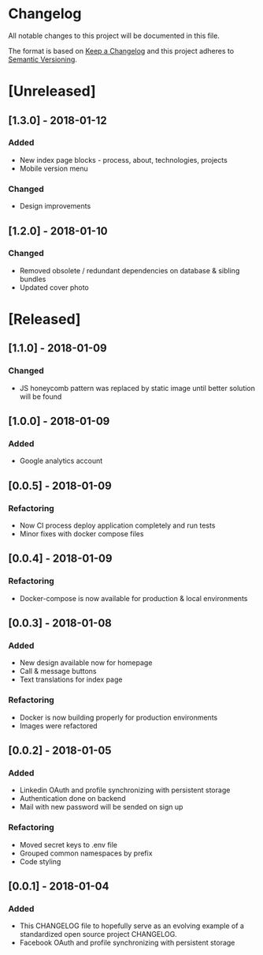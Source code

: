 # Changelog
All notable changes to this project will be documented in this file.

The format is based on [Keep a Changelog](http://keepachangelog.com/en/1.0.0/)
and this project adheres to [Semantic Versioning](http://semver.org/spec/v2.0.0.html).

# [Unreleased]
## [1.3.0] - 2018-01-12
### Added
- New index page blocks - process, about, technologies, projects
- Mobile version menu
### Changed
- Design improvements

## [1.2.0] - 2018-01-10
### Changed
- Removed obsolete / redundant dependencies on database & sibling bundles
- Updated cover photo

# [Released]

## [1.1.0] - 2018-01-09
### Changed
- JS honeycomb pattern was replaced by static image until better solution will be found

## [1.0.0] - 2018-01-09
### Added 
- Google analytics account

## [0.0.5] - 2018-01-09
### Refactoring
- Now CI process deploy application completely and run tests
- Minor fixes with docker compose files

## [0.0.4] - 2018-01-09
### Refactoring
- Docker-compose is now available for production & local environments

## [0.0.3] - 2018-01-08
### Added
- New design available now for homepage
- Call & message buttons
- Text translations for index page

### Refactoring
- Docker is now building properly for production environments
- Images were refactored 

## [0.0.2] - 2018-01-05
### Added
- Linkedin OAuth and profile synchronizing with persistent storage
- Authentication done on backend
- Mail with new password will be sended on sign up

### Refactoring
- Moved secret keys to .env file
- Grouped common namespaces by prefix
- Code styling

## [0.0.1] - 2018-01-04
### Added
- This CHANGELOG file to hopefully serve as an evolving example of a
  standardized open source project CHANGELOG.
- Facebook OAuth and profile synchronizing with persistent storage
